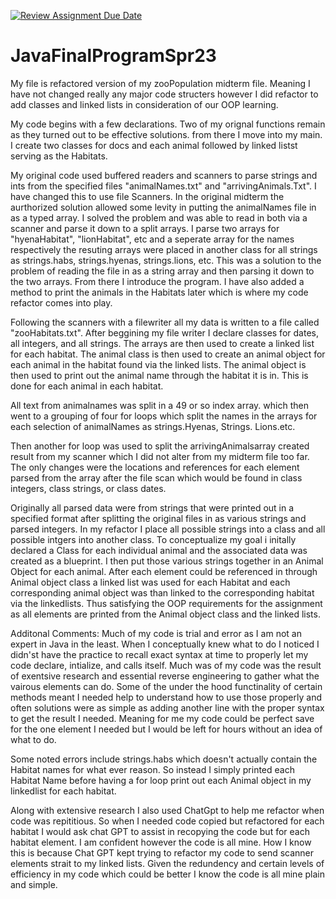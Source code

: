 [![Review Assignment Due Date](https://classroom.github.com/assets/deadline-readme-button-24ddc0f5d75046c5622901739e7c5dd533143b0c8e959d652212380cedb1ea36.svg)](https://classroom.github.com/a/Q70zc3t9)
# JavaFinalProgramSpr23

My file is refactored version of my zooPopulation midterm file. Meaning I have not changed really any major code structers however I did refactor to add classes and linked lists in consideration of our OOP learning.

My code begins with a few declarations. Two of my orignal functions remain as they turned out to be effective solutions. from there I move into my main. I create two classes for docs and each animal followed by linked listst serving as the Habitats. 

My original code used buffered readers and scanners to parse strings and ints from the specified files "animalNames.txt" and "arrivingAnimals.Txt". I have changed this to use file Scanners. In the original midterm the aurthorized solution allowed some levity in putting the animalNames file in as a typed array. I solved the problem and was able to read in both via a scanner and parse it down to a split arrays. I parse two arrays for "hyenaHabitat", "lionHabitat", etc and a seperate array for the names respectively the resuting arrays were placed in another class for all strings as strings.habs,  strings.hyenas, strings.lions, etc. This was a solution to the problem of reading the file in as a string array and then parsing it down to the two arrays. From there I introduce the program. I have also added a method to print the animals in the Habitats later which is where my code refactor comes into play.

Following the scanners with a filewriter all my data is written to a file called "zooHabitats.txt". After beggining my file writer I declare classes for dates, all integers, and all strings. The arrays are then used to create a linked list for each habitat. The animal class is then used to create an animal object for each animal in the habitat found via the linked lists. The animal object is then used to print out the animal name through the habitat it is in. This is done for each animal in each habitat.

All text from animalnames was split in a 49 or so index array. which then went to a grouping of four for loops which split the names in the arrays for each selection of animalNames as strings.Hyenas, Strings. Lions.etc.

Then another for loop was used to split the arrivingAnimalsarray created result from my scanner which I did not alter from my midterm file too far. The only changes were the locations and references for each element parsed from the array after the file scan which would be found in class integers, class strings, or class dates.

Originally all parsed data were from strings that were printed out in a specified format after splitting the original files in as various strings and parsed integers. In my refactor I place all possible strings into a class and all possible intgers into another class. To conceptualize my goal i initally declared a Class for each individual animal and the associated data was created as a blueprint. I then put those various strings together in an Animal Object for each animal. After each element could be referenced in through Animal object class a linked list was used for each Habitat and each corresponding animal object was than linked to the corresponding habitat via the linkedlists. Thus satisfying the OOP requirements for the assignment as all elements are printed from the Animal object class and the linked lists.

Additonal Comments:
Much of my code is trial and error as I am not an expert in Java in the least. When I conceptually knew what to do I noticed I didn'st have the practice to recall exact syntax at time to properly let my code declare, intialize, and calls itself. Much was of my code was the result of exentsive research and essential reverse engineering to gather what the vairous elements can do. Some of the under the hood functinality of certain methods meant I needed help to understand how to use those properly and often solutions were as simple as adding another line with the proper syntax to get the result I needed. Meaning for me my code could be perfect save for the one element I needed but I would be left for hours without an idea of what to do.

Some noted errors include strings.habs which doesn't actually contain the Habitat names for what ever reason. So instead I simply printed each Habitat Name before having a for loop print out each Animal object in my linkedlist for each habitat.

Along with extensive research I also used ChatGpt to help me refactor when code was repititious. So when I needed code copied but refactored for each habitat I would ask chat GPT to assist in recopying the code but for each habitat element. I am confident however the code is all mine. How I know this is because Chat GPT kept trying to refactor my code to send scanner elements strait to my linked lists. Given the redundency and certain levels of efficiency in my code which could be better I know the code is all mine plain and simple.